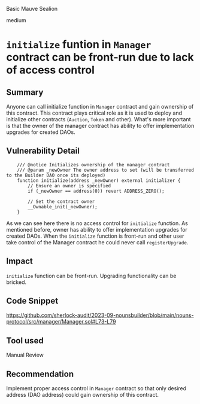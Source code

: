 Basic Mauve Sealion

medium

# `initialize` funtion in `Manager` contract can be front-run due to lack of access control

## Summary

Anyone can call initialize function in `Manager` contract and gain ownership of this contract. This contract plays critical role as it is used to deploy and initialize other contracts (`Auction`, `Token` and other). What's more important is that the owner of the manager contract has ability to offer implementation upgrades for created DAOs.

## Vulnerability Detail

```solidity
    /// @notice Initializes ownership of the manager contract
    /// @param _newOwner The owner address to set (will be transferred to the Builder DAO once its deployed)
    function initialize(address _newOwner) external initializer {
        // Ensure an owner is specified
        if (_newOwner == address(0)) revert ADDRESS_ZERO();

        // Set the contract owner
        __Ownable_init(_newOwner);
    }
```

As we can see here there is no access control for `initialize` function. As mentioned before, owner has ability to offer implementation upgrades for created DAOs. When the `initialize` function is front-run and other user take control of the Manager contract he could never call `registerUpgrade`.

## Impact

`initialize` function can be front-run. Upgrading functionality can be bricked.

## Code Snippet

https://github.com/sherlock-audit/2023-09-nounsbuilder/blob/main/nouns-protocol/src/manager/Manager.sol#L73-L79

## Tool used

Manual Review

## Recommendation

Implement proper access control in `Manager` contract so that only desired address (DAO address) could gain ownership of this contract.
